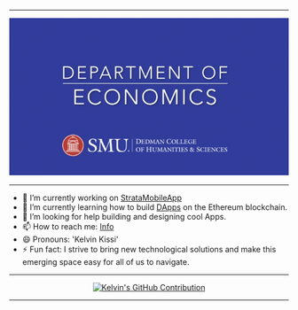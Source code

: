 <html>
	<head>
  <meta name="google-site-verification" content="6cnUfh7iOlBmVXTTrNFod2SB2ey-f925-hQl9KIrKpo" />
  </head>
  
  
---

<p align="center">                        
  <img src="./smu-econ.jpeg">   
</p>

---

- 🔭 I’m currently working on [StrataMobileApp](https://github.com/Strata-Innovative-Solutions) 
- 🌱 I’m currently learning how to build [DApps](https://ethereum.org/en/dapps/) on the Ethereum blockchain.
- 🤔 I’m looking for help building and designing cool Apps.
- 📫 How to reach me: [Info](https://kelvinkissi.io/)
- 😄 Pronouns: 'Kelvin Kissi'
- ⚡ Fun fact: I strive to bring new technological solutions and make this emerging space easy for all of us to navigate.
<!-- - 👨🏾‍💻 Linkedin: [Linkedin](https://www.linkedin.com/in/kelvin-kissi/) -->

---


<p align="center">
  <a href="https://github.com/kelvinkissi">
    <img src="http://github-profile-summary-cards.vercel.app/api/cards/profile-details?username=kelvinkissi&theme=github_dark" alt="Kelvin's GitHub Contribution"/>
  </a>
</p>

---



<!-- [![Top Langs](https://github-readme-stats.vercel.app/api/top-langs/?username=kissikelvin&layout=compact)](https://github.com/kissikelvin/github-readme-stats)  -->
  
<!-- - 💬 Ask me about ... -->


